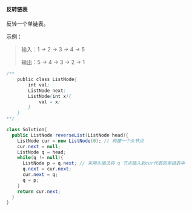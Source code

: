 #### 反转链表

反转一个单链表。

示例：

> 输入：1 -> 2 -> 3 -> 4 -> 5
>
> 输出：5 -> 4 -> 3 -> 2 -> 1

```java
/**
	public class ListNode{
		int val;
		ListNode next;
		ListNode(int x){
			val = x;
		}
	}
**/

class Solution{
  public ListNode reverseList(ListNode head){
    ListNode cur = new ListNode(0); // 构建一个头节点
    cur.next = null;
    ListNode q = head;
    while(q != null){
      ListNode p = q.next; // 采用头插法将 q 节点插入到cur代表的单链表中
      q.next = cur.next;
      cur.next = q;
      q = p;
    }
    return cur.next;
  }
}
```

